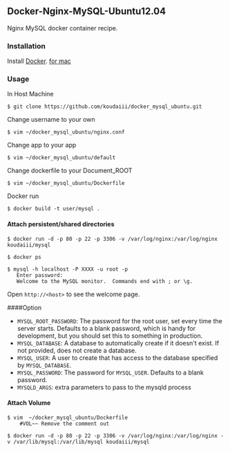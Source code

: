 ## Docker-Nginx-MySQL-Ubuntu12.04

Nginx MySQL docker container recipe.


### Installation

Install [Docker](https://gist.github.com/koudaiii/10282062#file-docker_install).
   [for mac](https://gist.github.com/koudaiii/10224422)

### Usage
In Host Machine

    $ git clone https://github.com/koudaiii/docker_mysql_ubuntu.git

Change username to your own

    $ vim ~/docker_mysql_ubuntu/nginx.conf

Change app to your app
   
    $ vim ~/docker_mysql_ubuntu/default

Change dockerfile to your Document_ROOT

    $ vim ~/docker_mysql_ubuntu/Dockerfile

Docker run

    $ docker build -t user/mysql . 

#### Attach persistent/shared directories

    $ docker run -d -p 80 -p 22 -p 3306 -v /var/log/nginx:/var/log/nginx koudaiii/mysql

    $ docker ps

    $ mysql -h localhost -P XXXX -u root -p
       Enter password:
       Welcome to the MySQL monitor.  Commands end with ; or \g.

Open `http://<host>` to see the welcome page.

####Option

 - `MYSQL_ROOT_PASSWORD`: The password for the root user, set every time the server starts. Defaults to a blank password, which is handy for development, but you should set this to something in production.
 - `MYSQL_DATABASE`: A database to automatically create if it doesn't exist. If not provided, does not create a database.
 - `MYSQL_USER`: A user to create that has access to the database specified by `MYSQL_DATABASE`.
 - `MYSQL_PASSWORD`: The password for `MYSQL_USER`. Defaults to a blank password.
 - `MYSQLD_ARGS`: extra parameters to pass to the mysqld process

#### Attach Volume

    $ vim  ~/docker_mysql_ubuntu/Dockerfile
        #VOL~~ Remove the comment out

    $ docker run -d -p 80 -p 22 -p 3306 -v /var/log/nginx:/var/log/nginx -v /var/lib/mysql:/var/lib/mysql koudaiii/mysql
